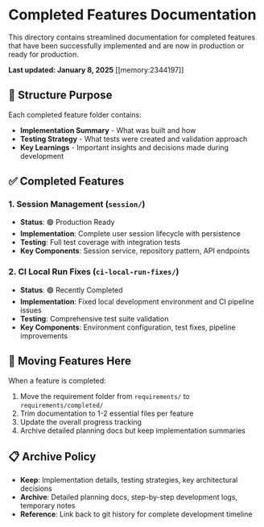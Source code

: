 # Completed Features Documentation

This directory contains streamlined documentation for completed features that have been successfully implemented and are now in production or ready for production.

**Last updated: January 8, 2025** [[memory:2344197]]

## 📁 Structure Purpose

Each completed feature folder contains:

- **Implementation Summary** - What was built and how
- **Testing Strategy** - What tests were created and validation approach
- **Key Learnings** - Important insights and decisions made during development

## ✅ Completed Features

### 1. **Session Management** (`session/`)

- **Status**: 🟢 Production Ready
- **Implementation**: Complete user session lifecycle with persistence
- **Testing**: Full test coverage with integration tests
- **Key Components**: Session service, repository pattern, API endpoints

### 2. **CI Local Run Fixes** (`ci-local-run-fixes/`)

- **Status**: 🟢 Recently Completed
- **Implementation**: Fixed local development environment and CI pipeline issues
- **Testing**: Comprehensive test suite validation
- **Key Components**: Environment configuration, test fixes, pipeline improvements

## 🔄 Moving Features Here

When a feature is completed:

1. Move the requirement folder from `requirements/` to `requirements/completed/`
2. Trim documentation to 1-2 essential files per feature
3. Update the overall progress tracking
4. Archive detailed planning docs but keep implementation summaries

## 📋 Archive Policy

- **Keep**: Implementation details, testing strategies, key architectural decisions
- **Archive**: Detailed planning docs, step-by-step development logs, temporary notes
- **Reference**: Link back to git history for complete development timeline

